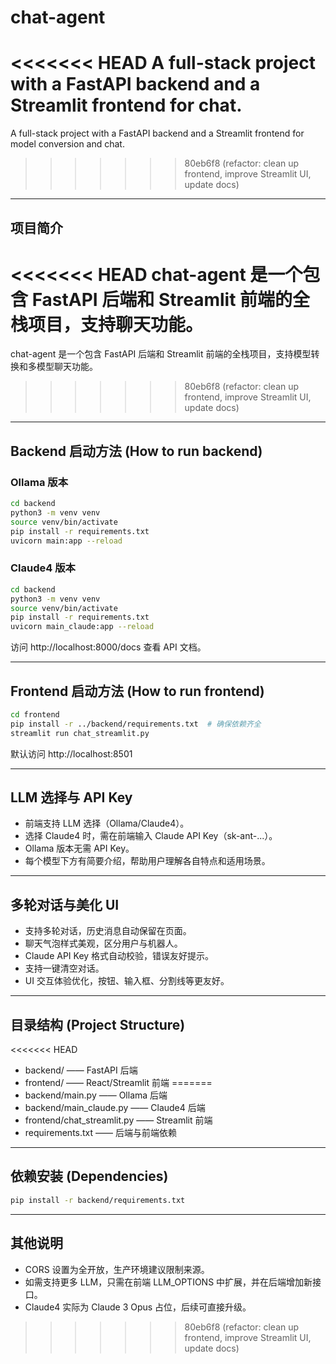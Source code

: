 # chat-agent

<<<<<<< HEAD
A full-stack project with a FastAPI backend and a Streamlit frontend for chat.
=======
A full-stack project with a FastAPI backend and a Streamlit frontend for model conversion and chat.
>>>>>>> 80eb6f8 (refactor: clean up frontend, improve Streamlit UI, update docs)

---

## 项目简介
<<<<<<< HEAD
chat-agent 是一个包含 FastAPI 后端和 Streamlit 前端的全栈项目，支持聊天功能。
=======
chat-agent 是一个包含 FastAPI 后端和 Streamlit 前端的全栈项目，支持模型转换和多模型聊天功能。
>>>>>>> 80eb6f8 (refactor: clean up frontend, improve Streamlit UI, update docs)

---

## Backend 启动方法 (How to run backend)

### Ollama 版本
```bash
cd backend
python3 -m venv venv
source venv/bin/activate
pip install -r requirements.txt
uvicorn main:app --reload
```

### Claude4 版本
```bash
cd backend
python3 -m venv venv
source venv/bin/activate
pip install -r requirements.txt
uvicorn main_claude:app --reload
```

访问 http://localhost:8000/docs 查看 API 文档。

---

## Frontend 启动方法 (How to run frontend)

```bash
cd frontend
pip install -r ../backend/requirements.txt  # 确保依赖齐全
streamlit run chat_streamlit.py
```

默认访问 http://localhost:8501

---

## LLM 选择与 API Key
- 前端支持 LLM 选择（Ollama/Claude4）。
- 选择 Claude4 时，需在前端输入 Claude API Key（sk-ant-...）。
- Ollama 版本无需 API Key。
- 每个模型下方有简要介绍，帮助用户理解各自特点和适用场景。

---

## 多轮对话与美化 UI
- 支持多轮对话，历史消息自动保留在页面。
- 聊天气泡样式美观，区分用户与机器人。
- Claude API Key 格式自动校验，错误友好提示。
- 支持一键清空对话。
- UI 交互体验优化，按钮、输入框、分割线等更友好。

---

## 目录结构 (Project Structure)

<<<<<<< HEAD
- backend/  —— FastAPI 后端
- frontend/ —— React/Streamlit 前端 
=======
- backend/main.py —— Ollama 后端
- backend/main_claude.py —— Claude4 后端
- frontend/chat_streamlit.py —— Streamlit 前端
- requirements.txt —— 后端与前端依赖

---

## 依赖安装 (Dependencies)

```bash
pip install -r backend/requirements.txt
```

---

## 其他说明
- CORS 设置为全开放，生产环境建议限制来源。
- 如需支持更多 LLM，只需在前端 LLM_OPTIONS 中扩展，并在后端增加新接口。
- Claude4 实际为 Claude 3 Opus 占位，后续可直接升级。 
>>>>>>> 80eb6f8 (refactor: clean up frontend, improve Streamlit UI, update docs)
